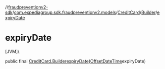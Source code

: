//[fraudpreventionv2-sdk](../../../../index.md)/[com.expediagroup.sdk.fraudpreventionv2.models](../../index.md)/[CreditCard](../index.md)/[Builder](index.md)/[expiryDate](expiry-date.md)

# expiryDate

[JVM]\

public final [CreditCard.Builder](index.md)[expiryDate](expiry-date.md)([OffsetDateTime](https://docs.oracle.com/javase/8/docs/api/java/time/OffsetDateTime.html)expiryDate)

